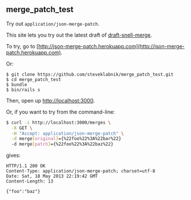 ## merge_patch_test

Try out `application/json-merge-patch`.

This site lets you try out the latest draft of [draft-snell-merge](http://tools.ietf.org/html/draft-snell-merge--08).

To try, go to [http://json-merge-patch.herokuapp.com](http://json-merge-patch.herokuapp.com).

Or:

```
$ git clone https://github.com/steveklabnik/merge_patch_test.git
$ cd merge_patch_test
$ bundle
$ bin/rails s
```

Then, open up [http://localhost:3000](http://localhost:3000).

Or, if you want to try from the command-line:

```bash
$ curl -i http://localhost:3000/merges \
  -X GET \
  -H "Accept: application/json-merge-patch" \
  -d merge[original]={%22foo%22%3A%22bar%22}
  -d merge[patch]={%22foo%22%3A%22baz%22}
```

gives:

```text
HTTP/1.1 200 OK
Content-Type: application/json-merge-patch; charset=utf-8
Date: Sat, 18 May 2013 22:19:42 GMT
Content-Length: 13

{"foo":"baz"}
```
